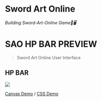 # Sword Art Online


*Building Sword-Art-Online Game🔌🖥️*

# SAO HP BAR PREVIEW

> Sword Art Online User Interface

## HP BAR

![](https://user-images.githubusercontent.com/22412567/51440610-d78d9b80-1d03-11e9-8589-1f8cd85943c7.jpg)

[Canvas Demo](https://Awesome-Prince.github.io/Sword-Art-Online/SAO_HP_Bar_Canvas.html) / [CSS Demo](https://Awesome-Prince.github.io/Sword-Art-Online/SAO_HP_Bar_CSS.html)
